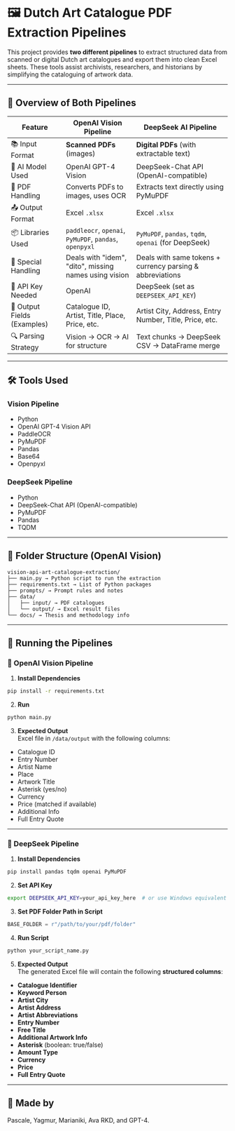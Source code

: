 
# 🖼️ Dutch Art Catalogue PDF Extraction Pipelines

This project provides **two different pipelines** to extract structured data from scanned or digital Dutch art catalogues and export them into clean Excel sheets. These tools assist archivists, researchers, and historians by simplifying the cataloguing of artwork data.

---

## 🧭 Overview of Both Pipelines

| Feature                                | OpenAI Vision Pipeline                                  | DeepSeek AI Pipeline                                       |
|----------------------------------------|----------------------------------------------------------|-------------------------------------------------------------|
| 📚 Input Format                         | **Scanned PDFs** (images)                                | **Digital PDFs** (with extractable text)                    |
| 🧠 AI Model Used                        | OpenAI GPT-4 Vision                                      | DeepSeek-Chat API (OpenAI-compatible)                       |
| 📄 PDF Handling                         | Converts PDFs to images, uses OCR                        | Extracts text directly using PyMuPDF                        |
| 📤 Output Format                        | Excel `.xlsx`                                            | Excel `.xlsx`                                               |
| 📦 Libraries Used                       | `paddleocr`, `openai`, `PyMuPDF`, `pandas`, `openpyxl`   | `PyMuPDF`, `pandas`, `tqdm`, `openai` (for DeepSeek)       |
| 🧩 Special Handling                     | Deals with "idem", "dito", missing names using vision    | Deals with same tokens + currency parsing & abbreviations  |
| 🔑 API Key Needed                      | OpenAI                                                   | DeepSeek (set as `DEEPSEEK_API_KEY`)                       |
| 🧪 Output Fields (Examples)            | Catalogue ID, Artist, Title, Place, Price, etc.          | Artist City, Address, Entry Number, Title, Price, etc.     |
| 🔍 Parsing Strategy                    | Vision → OCR → AI for structure                          | Text chunks → DeepSeek CSV → DataFrame merge               |

---

## 🛠 Tools Used

### Vision Pipeline
- Python
- OpenAI GPT-4 Vision API
- PaddleOCR
- PyMuPDF
- Pandas
- Base64
- Openpyxl

### DeepSeek Pipeline
- Python
- DeepSeek-Chat API (OpenAI-compatible)
- PyMuPDF
- Pandas
- TQDM

---

## 📁 Folder Structure (OpenAI Vision)

```
vision-api-art-catalogue-extraction/  
├── main.py → Python script to run the extraction  
├── requirements.txt → List of Python packages  
├── prompts/ → Prompt rules and notes  
├── data/  
│   ├── input/ → PDF catalogues  
│   └── output/ → Excel result files  
└── docs/ → Thesis and methodology info  
```

---

## 🧪 Running the Pipelines

### 🔷 OpenAI Vision Pipeline

1. **Install Dependencies**  
```bash
pip install -r requirements.txt
```

2. **Run**  
```bash
python main.py
```

3. **Expected Output**  
Excel file in `/data/output` with the following columns:
- Catalogue ID  
- Entry Number  
- Artist Name  
- Place  
- Artwork Title  
- Asterisk (yes/no)  
- Currency  
- Price (matched if available)  
- Additional Info  
- Full Entry Quote  

---

### 🔶 DeepSeek Pipeline

1. **Install Dependencies**  
```bash
pip install pandas tqdm openai PyMuPDF
```

2. **Set API Key**  
```bash
export DEEPSEEK_API_KEY=your_api_key_here  # or use Windows equivalent
```

3. **Set PDF Folder Path in Script**  
```python
BASE_FOLDER = r"/path/to/your/pdf/folder"
```

4. **Run Script**  
```bash
python your_script_name.py
```

5. **Expected Output**  
The generated Excel file will contain the following **structured columns**:

- **Catalogue Identifier**  
- **Keyword Person**  
- **Artist City**  
- **Artist Address**  
- **Artist Abbreviations**  
- **Entry Number**  
- **Free Title**  
- **Additional Artwork Info**  
- **Asterisk** (boolean: true/false)  
- **Amount Type**  
- **Currency**  
- **Price**  
- **Full Entry Quote**

---

## 💖 Made by  
Pascale, Yagmur, Marianiki, Ava RKD, and GPT-4.
